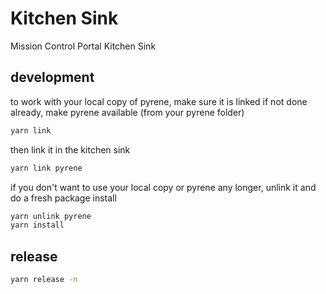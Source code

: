 # Kitchen Sink
Mission Control Portal Kitchen Sink

## development
to work with your local copy of pyrene, make sure it is linked
if not done already, make pyrene available (from your pyrene folder)
```bash
yarn link
```
then link it in the kitchen sink
```bash
yarn link pyrene
```

if you don't want to use your local copy or pyrene any longer, unlink it and do a fresh package install
```bash
yarn unlink pyrene
yarn install
```

## release
```bash
yarn release -n
```

